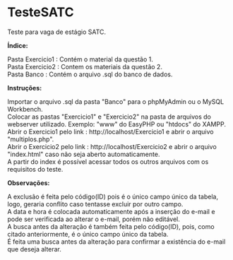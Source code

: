 # TesteSATC

Teste para vaga de estágio SATC.

<b>Índice:</b>

Pasta Exercicio1 : Contém o material da questão 1.  
Pasta Exercicio2 : Contem os materiais da questão 2.  
Pasta Banco : Contém o arquivo .sql do banco de dados. 

<b>Instruções:</b>

Importar o arquivo .sql da pasta "Banco" para o phpMyAdmin ou o MySQL Workbench.   
Colocar as pastas "Exercicio1" e "Exercicio2" na pasta de arquivos do webserver utilizado. Exemplo: "www" do EasyPHP ou "htdocs" do XAMPP.   
Abrir o Exercicio1 pelo link : http://localhost/Exercicio1 e abrir o arquivo "multiplos.php".   
Abrir o Exercicio2 pelo link : http://localhost/Exercicio2 e abrir o arquivo "index.html" caso não seja aberto automaticamente.   
A partir do index é possível acessar todos os outros arquivos com os requisitos do teste.  

<b>Observações:</b>

A exclusão é feita pelo código(ID) pois é o único campo único da tabela, logo, geraria conflito caso tentasse excluir por outro campo.  
A data e hora é colocada automaticamente após a inserção do e-mail e pode ser verificada ao alterar o e-mail, porém não editável.  
A busca antes da alteração é também feita pelo código(ID), pois, como citado anteriormente, é o único campo único da tabela.  
É feita uma busca antes da alteração para confirmar a existência do e-mail que deseja alterar.
